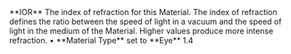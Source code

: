 <tr>
<td>**IOR**</td>
<td>The index of refraction for this Material. The index of refraction defines the ratio between the speed of light in a vacuum and the speed of light in the medium of the Material. Higher values produce more intense refraction.</td>
<td>&#8226; **Material Type** set to **Eye**</td>
<td>1.4</td>
</tr>
